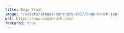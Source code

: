 ```yaml
---
title: Bogo Brush
image: "/assets/images/partners-2017/bogo-brush.jpg"
url: https://www.bogobrush.com/
featured: true
---
```


